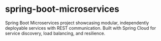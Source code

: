 # spring-boot-microservices
Spring Boot Microservices project showcasing modular, independently deployable services with REST communication. Built with Spring Cloud for service discovery, load balancing, and resilience.

